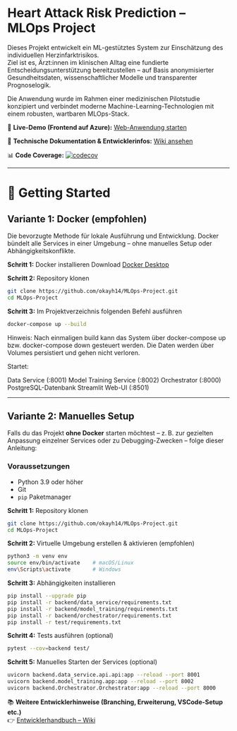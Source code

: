 # Heart Attack Risk Prediction – MLOps Project

Dieses Projekt entwickelt ein ML-gestütztes System zur Einschätzung des individuellen Herzinfarktrisikos.  
Ziel ist es, Ärzt:innen im klinischen Alltag eine fundierte Entscheidungsunterstützung bereitzustellen – auf Basis anonymisierter Gesundheitsdaten, wissenschaftlicher Modelle und transparenter Prognoselogik.

Die Anwendung wurde im Rahmen einer medizinischen Pilotstudie konzipiert und verbindet moderne Machine-Learning-Technologien mit einem robusten, wartbaren MLOps-Stack.

🔗 **Live-Demo (Frontend auf Azure):** [Web-Anwendung starten](http://predictmyheart.westeurope.cloudapp.azure.com:8501/)

📄 **Technische Dokumentation & Entwicklerinfos:** [Wiki ansehen](https://github.com/okayh14/MLOps-Project/wiki)  

📊 **Code Coverage:** [![codecov](https://codecov.io/gh/michellebinder/heart-disease-prediction/branch/testing/graph/badge.svg)](https://codecov.io/gh/michellebinder/heart-disease-prediction)

---

# 🚀 Getting Started

## Variante 1: Docker (empfohlen)

Die bevorzugte Methode für lokale Ausführung und Entwicklung.
Docker bündelt alle Services in einer Umgebung – ohne manuelles Setup oder Abhängigkeitskonflikte.

**Schritt 1:** Docker installieren
Download [Docker Desktop](https://www.docker.com/get-started/)

**Schritt 2:** Repository klonen
```bash
git clone https://github.com/okayh14/MLOps-Project.git
cd MLOps-Project
```

**Schritt 3:** Im Projektverzeichnis folgenden Befehl ausführen

```bash
docker-compose up --build
```

Hinweis: Nach einmaligen build kann das System über docker-compose up bzw. docker-compose down gesteuert werden. Die Daten werden über Volumes persistiert und gehen nicht verloren.

Startet:

Data Service (:8001)
Model Training Service (:8002)
Orchestrator (:8000)
PostgreSQL-Datenbank
Streamlit Web-UI (:8501)

---

## Variante 2: Manuelles Setup

Falls du das Projekt **ohne Docker** starten möchtest – z. B. zur gezielten Anpassung einzelner Services oder zu Debugging-Zwecken – folge dieser Anleitung:

### Voraussetzungen
- Python 3.9 oder höher
- Git
- `pip` Paketmanager

**Schritt 1:** Repository klonen
```bash
git clone https://github.com/okayh14/MLOps-Project.git
cd MLOps-Project
```

**Schritt 2:** Virtuelle Umgebung erstellen & aktivieren (empfohlen)
```bash
python3 -m venv env
source env/bin/activate    # macOS/Linux
env\Scripts\activate       # Windows
```

**Schritt 3:** Abhängigkeiten installieren
```bash
pip install --upgrade pip
pip install -r backend/data_service/requirements.txt
pip install -r backend/model_training/requirements.txt
pip install -r backend/orchestrator/requirements.txt
pip install -r test/requirements.txt
```

**Schritt 4:** Tests ausführen (optional)

```bash
pytest --cov=backend test/
```

**Schritt 5:** Manuelles Starten der Services (optional)

```bash
uvicorn backend.data_service.api.api:app --reload --port 8001
uvicorn backend.model_training.app:app --reload --port 8002
uvicorn backend.Orchestrator.Orchestrator:app --reload --port 8000
```

📚 **Weitere Entwicklerhinweise (Branching, Erweiterung, VSCode-Setup etc.)**  
👉 [Entwicklerhandbuch – Wiki](https://github.com/okayh14/MLOps-Project/wiki/8.-Entwicklerhandbuch)
